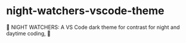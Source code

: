 # night-watchers-vscode-theme
🌌 NIGHT WATCHERS: A VS Code dark theme for contrast for night and daytime coding, 🎃 
